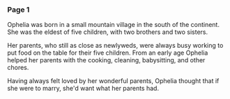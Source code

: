 ### Page 1

Ophelia was born in a small mountain village in the south of the continent. She was the eldest of five children, with two brothers and two sisters.

Her parents, who still as close as newlyweds, were always busy working to put food on the table for their five children. From an early age Ophelia helped her parents with the cooking, cleaning, babysitting, and other chores.

Having always felt loved by her wonderful parents, Ophelia thought that if she were to marry, she'd want what her parents had.